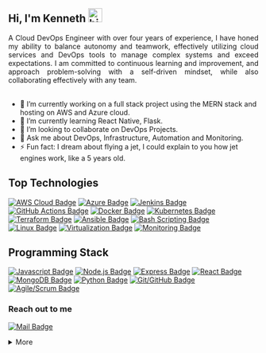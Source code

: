 ## Hi, I'm Kenneth <img src="https://user-images.githubusercontent.com/1303154/88677602-1635ba80-d120-11ea-84d8-d263ba5fc3c0.gif" width="28px" height="28px" alt="hi">

<div style="text-align: justify">
A Cloud DevOps Engineer with over four years of experience, I have honed my ability to balance autonomy and teamwork, effectively utilizing cloud services and DevOps tools to manage complex systems and exceed expectations. I am committed to continuous learning and improvement, and approach problem-solving with a self-driven mindset, while also collaborating effectively with any team.
</div>

<br />

- 🔭 I’m currently working on a full stack project using the MERN stack and hosting on AWS and Azure cloud.
- 🌱 I’m currently learning React Native, Flask.
- 👯 I’m looking to collaborate on DevOps Projects.
- 💬 Ask me about DevOps, Infrastructure, Automation and Monitoring.
- ⚡ Fun fact: I dream about flying a jet, I could explain to you how jet engines work, like a 5 years old.

## Top Technologies

[![AWS Cloud Badge](https://img.shields.io/badge/-Amazon%20Web%20Services-232F3E?style=for-the-badge&labelColor=black&logo=amazon-aws&logoColor=FF9900)](#) 
[![Azure Badge](https://img.shields.io/badge/-Microsoft%20Azure-0089D6?style=for-the-badge&labelColor=black&logo=microsoft-azure&logoColor=white)](#) 
[![Jenkins Badge](https://img.shields.io/badge/-Jenkins-D24939?style=for-the-badge&labelColor=black&logo=jenkins&logoColor=white)](#) 
[![GitHub Actions Badge](https://img.shields.io/badge/-GitHub%20Actions-2088FF?style=for-the-badge&labelColor=black&logo=github-actions&logoColor=white)](#) 
[![Docker Badge](https://img.shields.io/badge/-Docker-2496ED?style=for-the-badge&labelColor=black&logo=docker&logoColor=white)](#) 
[![Kubernetes Badge](https://img.shields.io/badge/-Kubernetes-326CE5?style=for-the-badge&labelColor=black&logo=kubernetes&logoColor=white)](#) 
[![Terraform Badge](https://img.shields.io/badge/-Terraform-623CE4?style=for-the-badge&labelColor=black&logo=terraform&logoColor=white)](#) 
[![Ansible Badge](https://img.shields.io/badge/-Ansible-EE0000?style=for-the-badge&labelColor=black&logo=ansible&logoColor=white)](#)
[![Bash Scripting Badge](https://img.shields.io/badge/-Bash%20Scripting-4EAA25?style=for-the-badge&labelColor=black&logo=gnu-bash&logoColor=white)](#)
[![Linux Badge](https://img.shields.io/badge/-Linux-FCC624?style=for-the-badge&labelColor=black&logo=linux&logoColor=white)](#)
[![Virtualization Badge](https://img.shields.io/badge/-Virtualization-183A61?style=for-the-badge&labelColor=black&logo=virtualbox&logoColor=white)](#)
[![Monitoring Badge](https://img.shields.io/badge/-Monitoring-4D4D4D?style=for-the-badge&labelColor=black&logo=grafana&logoColor=white)](#)


## Programming Stack

[![Javascript Badge](https://img.shields.io/badge/-Javascript-F0DB4F?style=for-the-badge&labelColor=black&logo=javascript&logoColor=F0DB4F)](#) 
[![Node.js Badge](https://img.shields.io/badge/-Node.js-339933?style=for-the-badge&labelColor=black&logo=node.js&logoColor=white)](#)
[![Express Badge](https://img.shields.io/badge/-Express-000000?style=for-the-badge&labelColor=white&logo=express&logoColor=white)](#)
[![React Badge](https://img.shields.io/badge/-React-61DAFB?style=for-the-badge&labelColor=black&logo=react&logoColor=61DAFB)](#)
[![MongoDB Badge](https://img.shields.io/badge/-MongoDB-47A248?style=for-the-badge&labelColor=black&logo=mongodb&logoColor=47A248)](#)
[![Python Badge](https://img.shields.io/badge/-Python-3776AB?style=for-the-badge&labelColor=black&logo=python&logoColor=white)](#)
[![Git/GitHub Badge](https://img.shields.io/badge/-Git/GitHub-F05032?style=for-the-badge&labelColor=black&logo=git&logoColor=white)](#)
[![Agile/Scrum Badge](https://img.shields.io/badge/-Agile/Scrum-0093D0?style=for-the-badge&labelColor=black&logo=agile&logoColor=white)](#)


### Reach out to me
 [![Mail Badge](https://img.shields.io/badge/-kenneth.ugo15@gmail.com-c0392b?style=flat&labelColor=c0392b&logo=gmail&logoColor=white)](mailto:kenneth.ugo15@gmail.com)


<details>
<summary>
More
</summary>


### My Tech Journey
<div style="text-align: justify">
After 4 years of experience working on engineering projects, I made a career transition to DevOps and cloud computing in 2020, giving me the opportunity to finally explore my deeply-rooted interest in technology that had remained latent until then. I am super passionate about troubleshooting and problem-solving, and have a lifelong learning attitude as a personal culture. 
</div>
<br />
<div style="text-align: justify">
Over the last 3 years, I have progressively built my skills and experience in DevOps, cloud services and Agile software development. My toolbox includes: AWS and Azure cloud services, CI/CD (Jenkins, GitHub actions, Gitlabs), Infrastructure as code (Terraform), microservices and containerization (Docker), container orchestration (kubernetes), scripting (bash, python), configuration management (Ansible), observability and monitoring (Prometheus, Grafana, ELK), software development (JavaScript, Node.js, express, MongoDB), networking and security.
</div>
<br />
<div style="text-align: justify">
In addition, I have a proven record of team collaboration and effective communication, a very solid experience using Linux and windows servers, git version control, as well as in-depth understanding of virtualization, load balancing, certificates, and routing. My best asset yet is my ability to learn fast, aptitude for continuously improvement and staying up to date with new technologies and industry best practices.
</div>

#### Coding Stats
<!--START_SECTION:waka-->
<!--END_SECTION:waka-->